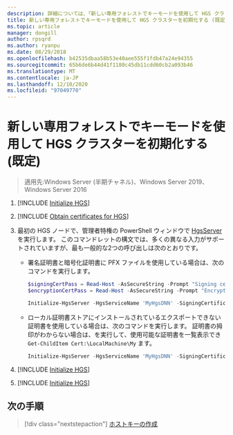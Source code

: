 ```yaml
---
description: 詳細については、「新しい専用フォレストでキーモードを使用して HGS クラスターを初期化する (既定)」を参照してください。
title: 新しい専用フォレストでキーモードを使用して HGS クラスターを初期化する (既定)
ms.topic: article
manager: dongill
author: rpsqrd
ms.author: ryanpu
ms.date: 08/29/2018
ms.openlocfilehash: b42535dbaa58b53e40aee555f1fdb47a24e94355
ms.sourcegitcommit: 65b6de6b44d41f1180c45db11cdd60cb2a093b46
ms.translationtype: MT
ms.contentlocale: ja-JP
ms.lasthandoff: 12/10/2020
ms.locfileid: "97049770"
---
```

# <a name="initialize-the-hgs-cluster-using-key-mode-in-a-new-dedicated-forest-default"></a>新しい専用フォレストでキーモードを使用して HGS クラスターを初期化する (既定)

>適用先:Windows Server (半期チャネル)、Windows Server 2019、Windows Server 2016


1.  [!INCLUDE [Initialize HGS](../../../includes/guarded-fabric-initialize-hgs-default-step-one.md)]
2.  [!INCLUDE [Obtain certificates for HGS](../../../includes/guarded-fabric-initialize-hgs-default-step-two.md)]

3.  最初の HGS ノードで、管理者特権の PowerShell ウィンドウで [HgsServer](https://technet.microsoft.com/library/mt652185.aspx) を実行します。 このコマンドレットの構文では、多くの異なる入力がサポートされていますが、最も一般的な2つの呼び出しは次のとおりです。

    -   署名証明書と暗号化証明書に PFX ファイルを使用している場合は、次のコマンドを実行します。

        ```powershell
        $signingCertPass = Read-Host -AsSecureString -Prompt "Signing certificate password"
        $encryptionCertPass = Read-Host -AsSecureString -Prompt "Encryption certificate password"

        Initialize-HgsServer -HgsServiceName 'MyHgsDNN' -SigningCertificatePath '.\signCert.pfx' -SigningCertificatePassword $signingCertPass -EncryptionCertificatePath '.\encCert.pfx' -EncryptionCertificatePassword $encryptionCertPass -TrustHostkey
        ```

    -   ローカル証明書ストアにインストールされているエクスポートできない証明書を使用している場合は、次のコマンドを実行します。 証明書の拇印がわからない場合は、を実行して、使用可能な証明書を一覧表示でき `Get-ChildItem Cert:\LocalMachine\My` ます。

        ```powershell
        Initialize-HgsServer -HgsServiceName 'MyHgsDNN' -SigningCertificateThumbprint '1A2B3C4D5E6F...' -EncryptionCertificateThumbprint '0F9E8D7C6B5A...' --TrustHostKey
        ```

4.  [!INCLUDE [Initialize HGS](../../../includes/guarded-fabric-initialize-hgs-default-step-four.md)]

5.  [!INCLUDE [Initialize HGS](../../../includes/guarded-fabric-initialize-hgs-default-step-five.md)]


## <a name="next-step"></a>次の手順

> [!div class="nextstepaction"]
> [ホストキーの作成](guarded-fabric-create-host-key.md)
